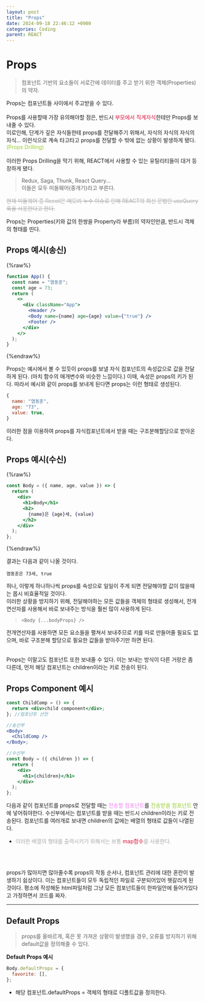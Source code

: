 ```yaml
---
layout: post
title: "Props"
date: 2024-09-18 22:46:12 +0900
categories: Coding
parent: REACT
---
```


# Props

> 컴포넌트 기반의 요소들이 서로간에 데이터를 주고 받기 위한 객체(Properties)의 약자.

Props는 컴포넌트들 사이에서 주고받을 수 있다. <br><br>
Props를 사용할때 가장 유의해야할 점은, 반드시 <span style="color: crimson">부모에서 직계자식</span>한테만 Props를 보내줄 수 있다. <br>
이로인해, 단계가 깊은 자식들한테 props를 전달해주기 위해서, 자식의 자식의 자식의 자식... 이런식으로 계속 타고타고 props를 전달할 수 밖에 없는 상황이 발생하게 됐다. <span style="color: yellowgreen">(Props Drilling)</span><br><br>
이러한 Props Drilling을 막기 위해, REACT에서 사용할 수 있는 유틸리티들이 대거 등장하게 됐다.

> Redux, Saga, Thunk, React Query...<br>
> 이들은 모두 미들웨어(중개기)라고 부른다.

<p style="color: #aaa; text-decoration: line-through">현재 미들웨어 중 Recoil은 메모리 누수 이슈로 인해 REACT의 최신 문법인 useQuery훅을 사용한다고 한다.</p>

Props는 Properties(키와 값의 한쌍을 Property라 부름)의 약자인만큼, 반드시 객체의 형태를 띤다.

## Props 예시(송신)

{%raw%}

```jsx
function App() {
  const name = "염동훈";
  const age = 73;
  return (
    <>
      <div className="App">
        <Header />
        <Body name={name} age={age} value={"true"} />
        <Footer />
      </div>
    </>
  );
}
```

{%endraw%}

Props는 예시에서 볼 수 있듯이 props를 보낼 자식 컴포넌트의 속성값으로 값을 전달하게 된다. (마치 함수의 매개변수와 비슷한 느낌이다.) 이때, 속성은 props의 키가 된다. 따라서 예시와 같이 props를 보내게 된다면 props는 이런 형태로 생성된다.

```js
{
  name: "염동훈",
  age: "73",
  value: true,
}
```

이러한 점을 이용하여 props를 자식컴포넌트에서 받을 때는 구조분해할당으로 받아온다.

## Props 예시(수신)

{%raw%}

```jsx
const Body = ({ name, age, value }) => {
  return (
    <div>
      <h1>Body</h1>
      <h2>
        {name}은 {age}세, {value}
      </h2>
    </div>
  );
};
```

{%endraw%}

결과는 다음과 같이 나올 것이다.

```
염동훈은 73세, true
```

허나, 이렇게 하나하나씩 props를 속성으로 일일이 주게 되면 전달해야할 값이 많을때는 몹시 비효율적일 것이다. <br>
이러한 상황을 방지하기 위해, 전달해야하는 모든 값들을 객체의 형태로 생성해서, 전개연산자를 사용해서 바로 보내주는 방식을 훨씬 많이 사용하게 된다. <br>

> `<Body {...bodyProps} />`

전개연산자를 사용하면 모든 요소들을 펼쳐서 보내주므로 키를 따로 만들어줄 필요도 없으며, 바로 구조분해 할당으로 필요한 값들을 받아주기만 하면 된다.<br><br>

Props는 이말고도 컴포넌트 또한 보내줄 수 있다. 이는 보내는 방식이 다른 거랑은 좀 다른데, 먼저 해당 컴포넌트는 children이라는 키로 전송이 된다.

## Props Component 예시

```jsx
const ChildComp = () => {
  return <div>child component</div>;
}; //컴포넌트 선언

//송신부
<Body>
  <ChildComp />
</Body>;

//수신부
const Body = ({ children }) => {
  return (
    <div>
      <h1>{children}</h1>
    </div>
  );
};
```

다음과 같이 컴포넌트를 props로 전달할 때는 <span style = "color: violet">전송할 컴포넌트</span>를 <span style = "color: yellowgreen">전송받을 컴포넌트 </span> 안에 넣어줘야한다. 수신부에서는 컴포넌트를 받을 때는 반드시 children이라는 키로 전송된다. 컴포넌트를 여러개로 보내면 children의 값에는 배열의 형태로 값들이 나열된다. <Br>

- <p style="color: #aaa">이러한 배열의 형태를 출력시키기 위해서는 보통 <span style = "color: crimson">map함수</span>를 사용한다.</p>

<br><br>

props가 많아지면 많아줄수록 props의 작동 순서나, 컴포넌트 관리에 대한 혼란이 발생하기 쉽상이다. 이는 컴포넌트들이 모두 독립적인 파일로 구분되어있어 헷갈리게 된 것이다. 평소에 작성해둔 html파일처럼 그냥 모든 컴포넌트들이 한파일안에 들어가있다고 가정하면서 코드를 짜자. 

---

## Default Props

> props를 올바르게, 혹은 못 가져온 상황이 발생했을 경우, 오류를 방지하기 위해 default값을 정의해줄 수 있다.

**Default Props 예시**

```jsx
Body.defaultProps = {
  favorite: [],
};
```

- 해당 컴포넌트.defaultProps = 객체의 형태로 디폴트값을 정의한다.
